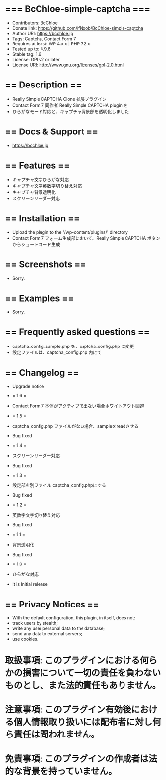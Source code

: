 # === BcChloe-simple-captcha ===
* Contributors: BcChloe
* Donate link: https://github.com/ifNoob/BcChloe-simple-captcha
* Author URI: https://bcchloe.jp
* Tags: Captcha, Contact Form 7
* Requires at least: WP 4.x.x | PHP 7.2.x
* Tested up to: 4.9.6
* Stable tag: 1.6
* License: GPLv2 or later
* License URI: http://www.gnu.org/licenses/gpl-2.0.html

# == Description ==
* Really Simple CAPTCHA Clone 拡張プラグイン
* Contact Form 7 同作者 Really Simple CAPTCHA plugin を
* ひらがなモード対応と、キャプチャ背景部を透明化しました 

# == Docs & Support ==
* https://bcchloe.jp

# == Features ==
* キャプチャ文字ひらがな対応
* キャプチャ文字英数字切り替え対応
* キャプチャ背景透明化
* スクリーンリーダー対応

# == Installation ==
* Upload the plugin to the '/wp-content/plugins/' directory
* Contact Form 7 フォーム生成部において、Really Simple CAPTCHA ボタンからショートコード生成

# == Screenshots ==
* Sorry.

# == Examples ==
* Sorry.

# == Frequently asked questions ==
* captcha_config_sample.php を、captcha_config.php に変更
* 設定ファイルは、captcha_config.php 内にて

# == Changelog ==
* Upgrade notice
* = 1.6 =
* Contact Form 7 本体がアクティブで出ない場合ホワイトアウト回避

* = 1.5 =
* captcha_config.php ファイルがない場合、sampleをreadさせる
*  Bug fixed

* = 1.4 =
* スクリーンリーダー対応
* Bug fixed

* = 1.3 =
* 設定部を別ファイル captcha_config.phpにする
* Bug fixed

* = 1.2 =
* 英数字文字切り替え対応
* Bug fixed

* = 1.1 =
* 背景透明化
* Bug fixed

* = 1.0 =
*  ひらがな対応
* It is Initial release

# == Privacy Notices ==
* With the default configuration, this plugin, in itself, does not:
* track users by stealth;
* write any user personal data to the database;
* send any data to external servers;
* use cookies.

# 取扱事項: このプラグインにおける何らかの損害について一切の責任を負わないものとし、また法的責任もありません。
# 注意事項: このプラグイン有効後における個人情報取り扱いには配布者に対し何ら責任は問われません。
# 免責事項: このプラグインの作成者は法的な背景を持っていません。
